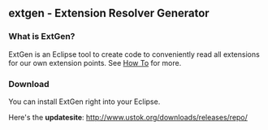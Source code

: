 ## extgen - Extension Resolver Generator

### What is ExtGen?
ExtGen is an Eclipse tool to create code to conveniently read all extensions for our own extension points.
See [How To](http://github.com/ustok/extgen/wiki/How-To) for more.

### Download
You can install ExtGen right into your Eclipse.

Here's the **updatesite**: http://www.ustok.org/downloads/releases/repo/

